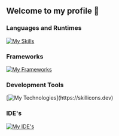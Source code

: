## Welcome to my profile 👋

### Languages and Runtimes
[![My Skills](https://skillicons.dev/icons?i=cs,java,js,ts,html,css,nodejs,php)](https://skillicons.dev)

### Frameworks
[![My Frameworks](https://skillicons.dev/icons?i=dotnet,solidjs,express,tailwind,bootstrap,laravel)](https://skillicons.dev)

### Development Tools
[![My Technologies](https://skillicons.dev/icons?i=mysql,github,git,figma,)](https://skillicons.dev)

### IDE's
[![My IDE's](https://skillicons.dev/icons?i=vscode,visualstudio,idea)](https://skillicons.dev)




<!--
**TomeIDK/TomeIDK** is a ✨ _special_ ✨ repository because its `README.md` (this file) appears on your GitHub profile.

Here are some ideas to get you started:

- 🔭 I’m currently working on ...
- 🌱 I’m currently learning ...
- 👯 I’m looking to collaborate on ...
- 🤔 I’m looking for help with ...
- 💬 Ask me about ...
- 📫 How to reach me: ...
- 😄 Pronouns: ...
- ⚡ Fun fact: ...
-->
